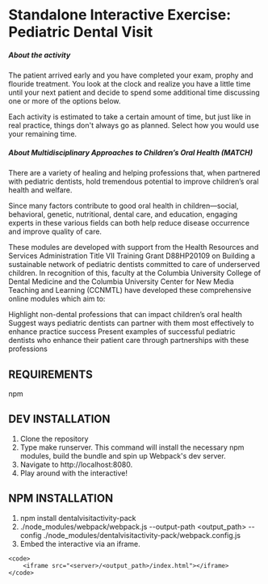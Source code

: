 Standalone Interactive Exercise: Pediatric Dental Visit 
==========

##### About the activity
The patient arrived early and you have completed your exam, prophy and flouride treatment. You look at the clock and realize you have a little time until your next patient and decide to spend some additional time discussing one or more of the options below.

Each activity is estimated to take a certain amount of time, but just like in real practice, things don't always go as planned. Select how you would use your remaining time.

##### About Multidisciplinary Approaches to Children’s Oral Health (MATCH)
There are a variety of healing and helping professions that, when partnered with pediatric dentists, hold tremendous potential to improve children’s oral health and welfare.

Since many factors contribute to good oral health in children—social, behavioral, genetic, nutritional, dental care, and education, engaging experts in these various fields can both help reduce disease occurrence and improve quality of care.

These modules are developed with support from the Health Resources and Services Administration Title VII Training Grant D88HP20109 on Building a sustainable network of pediatric dentists committed to care of underserved children. In recognition of this, faculty at the Columbia University College of Dental Medicine and the Columbia University Center for New Media Teaching and Learning (CCNMTL) have developed these comprehensive online modules which aim to:

Highlight non-dental professions that can impact children’s oral health
Suggest ways pediatric dentists can partner with them most effectively to enhance practice success
Present examples of successful pediatric dentists who enhance their patient care through partnerships with these professions

REQUIREMENTS
------------
npm

DEV INSTALLATION
------------
1. Clone the repository
2. Type make runserver. This command will install the necessary npm modules, build the bundle and spin up Webpack's dev server.
3. Navigate to http://localhost:8080.
4. Play around with the interactive!

NPM INSTALLATION
------------
1. npm install dentalvisitactivity-pack
2. ./node_modules/webpack/webpack.js --output-path <output_path> --config ./node_modules/dentalvisitactivity-pack/webpack.config.js
3. Embed the interactive via an iframe.

```
<code>
    <iframe src="<server>/<output_path>/index.html"></iframe>
</code>